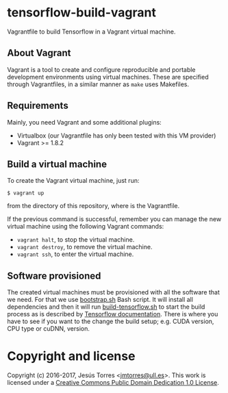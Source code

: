 # tensorflow-build-vagrant

Vagrantfile to build Tensorflow in a Vagrant virtual machine.

## About Vagrant

Vagrant is a tool to create and configure reproducible and portable development
environments using virtual machines. These are specified through Vagrantfiles,
in a similar manner as ```make``` uses Makefiles.

## Requirements

Mainly, you need Vagrant and some additional plugins:

 * Virtualbox (our Vagrantfile has only been tested with this VM provider)
 * Vagrant >= 1.8.2

## Build a virtual machine

To create the Vagrant virtual machine, just run:

    $ vagrant up

from the directory of this repository, where is the Vagrantfile.

If the previous command is successful, remember you can manage the new virtual
machine using the following Vagrant commands:

 * `vagrant halt`, to stop the virtual machine.
 * `vagrant destroy`, to remove the virtual machine.
 * `vagrant ssh`, to enter the virtual machine.

## Software provisioned

The created virtual machines must be provisioned with all the software that we
need. For that we use [bootstrap.sh](bootstrap.sh) Bash script. It will install
all dependencies and then it will run [build-tensorflow.sh](build-tensorflow.sh)
to start the build process as is described by
[Tensorflow documentation](https://www.tensorflow.org/versions/master/get_started/os_setup.html).
There is where you have to see if you want to the change the build setup; e.g.
CUDA version, CPU type or cuDNN, version.

# Copyright and license

Copyright (c) 2016-2017, Jesús Torres &lt;<jmtorres@ull.es>&gt;. This work is
licensed under a [Creative Commons Public Domain Dedication 1.0 License](https://creativecommons.org/publicdomain/zero/1.0/).
